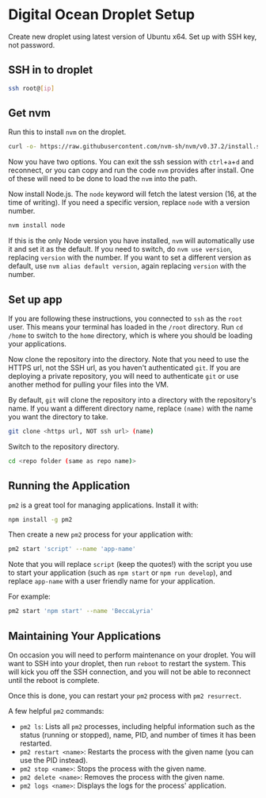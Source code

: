 # Digital Ocean Droplet Setup

Create new droplet using latest version of Ubuntu x64. Set up with SSH key, not password.

## SSH in to droplet

```bash
ssh root@[ip]
```

## Get nvm

Run this to install `nvm` on the droplet.

```bash
curl -o- https://raw.githubusercontent.com/nvm-sh/nvm/v0.37.2/install.sh | bash
```

Now you have two options. You can exit the ssh session with `ctrl`+`a`+`d` and reconnect, or you can copy and run the code `nvm` provides after install. One of these will need to be done to load the `nvm` into the path.

Now install Node.js. The `node` keyword will fetch the latest version (16, at the time of writing). If you need a specific version, replace `node` with a version number.

```bash
nvm install node
```

If this is the only Node version you have installed, `nvm` will automatically use it and set it as the default. If you need to switch, do `nvm use version`, replacing `version` with the number. If you want to set a different version as default, use `nvm alias default version`, again replacing `version` with the number.

## Set up app

If you are following these instructions, you connected to `ssh` as the `root` user. This means your terminal has loaded in the `/root` directory. Run `cd /home` to switch to the `home` directory, which is where you should be loading your applications.

Now clone the repository into the directory. Note that you need to use the HTTPS url, not the SSH url, as you haven't authenticated `git`. If you are deploying a private repository, you will need to authenticate `git` or use another method for pulling your files into the VM.

By default, `git` will clone the repository into a directory with the repository's name. If you want a different directory name, replace `(name)` with the name you want the directory to take.

```bash
git clone <https url, NOT ssh url> (name)
```

Switch to the repository directory.

```bash
cd <repo folder (same as repo name)>
```

## Running the Application

`pm2` is a great tool for managing applications. Install it with:

```bash
npm install -g pm2
```

Then create a new `pm2` process for your application with:

```bash
pm2 start 'script' --name 'app-name'
```

Note that you will replace `script` (keep the quotes!) with the script you use to start your application (such as `npm start` or `npm run develop`), and replace `app-name` with a user friendly name for your application.

For example:

```bash
pm2 start 'npm start' --name 'BeccaLyria'
```

## Maintaining Your Applications

On occasion you will need to perform maintenance on your droplet. You will want to SSH into your droplet, then run `reboot` to restart the system. This will kick you off the SSH connection, and you will not be able to reconnect until the reboot is complete.

Once this is done, you can restart your `pm2` process with `pm2 resurrect`.

A few helpful `pm2` commands:

- `pm2 ls`: Lists all `pm2` processes, including helpful information such as the status (running or stopped), name, PID, and number of times it has been restarted.
- `pm2 restart <name>`: Restarts the process with the given name (you can use the PID instead).
- `pm2 stop <name>`: Stops the process with the given name.
- `pm2 delete <name>`: Removes the process with the given name.
- `pm2 logs <name>`: Displays the logs for the process' application.
